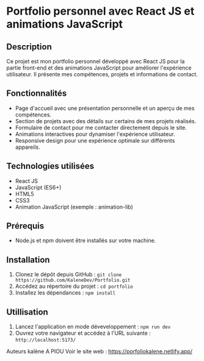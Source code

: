 # Portfolio personnel avec React JS et animations JavaScript

## Description

Ce projet est mon portfolio personnel développé avec React JS pour la partie front-end et des animations JavaScript pour améliorer l'expérience utilisateur. Il présente mes compétences, projets et informations de contact.

## Fonctionnalités
- Page d'accueil avec une présentation personnelle et un aperçu de mes compétences.
- Section de projets avec des détails sur certains de mes projets réalisés.
- Formulaire de contact pour me contacter directement depuis le site.
- Animations interactives pour dynamiser l'expérience utilisateur.
- Responsive design pour une expérience optimale sur différents appareils.

## Technologies utilisées
- React JS
- JavaScript (ES6+)
- HTML5
- CSS3
- Animation JavaScript (exemple : animation-lib)

## Prérequis
- Node.js et npm doivent être installés sur votre machine.

## Installation
1. Clonez le dépôt depuis GitHub : `git clone https://github.com/KaleneDev/Portfolio.git`
2. Accédez au répertoire du projet : `cd portfolio`
3. Installez les dépendances : `npm install`

## Utillisation
1. Lancez l'application en mode déveveloppement : `npm run dev`
2. Ouvrez votre navigateur et accédez à l'URL suivante : `http://localhost:5173/`

Auteurs
kalène A PIOU
Voir le site web : https://porfoliokalene.netlify.app/